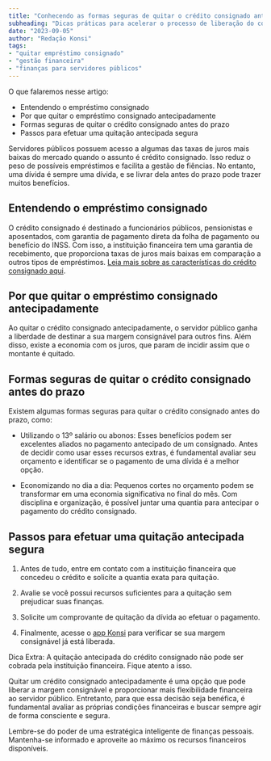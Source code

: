```yaml
---
title: "Conhecendo as formas seguras de quitar o crédito consignado antecipadamente"
subheading: "Dicas práticas para acelerar o processo de liberação do comprometimento da sua margem consignável"
date: "2023-09-05"
author: "Redação Konsi"
tags:
- "quitar empréstimo consignado"
- "gestão financeira"
- "finanças para servidores públicos"
---
```


O que falaremos nesse artigo:

- Entendendo o empréstimo consignado
- Por que quitar o empréstimo consignado antecipadamente
- Formas seguras de quitar o crédito consignado antes do prazo
- Passos para efetuar uma quitação antecipada segura

Servidores públicos possuem acesso a algumas das taxas de juros mais baixas do mercado quando o assunto é crédito consignado. Isso reduz o peso de possíveis empréstimos e facilita a gestão de fiências. No entanto, uma dívida é sempre uma dívida, e se livrar dela antes do prazo pode trazer muitos benefícios. 

## Entendendo o empréstimo consignado

O crédito consignado é destinado a funcionários públicos, pensionistas e aposentados, com garantia de pagamento direta da folha de pagamento ou benefício do INSS. Com isso, a instituição financeira tem uma garantia de recebimento, que proporciona taxas de juros mais baixas em comparação a outros tipos de empréstimos. [Leia mais sobre as características do crédito consignado aqui](https://www.konsi.com.br/postagens/por-que-o-crdito-consignado-a-melhor-escolha-para-servidores-pblicos).

## Por que quitar o empréstimo consignado antecipadamente

Ao quitar o crédito consignado antecipadamente, o servidor público ganha a liberdade de destinar a sua margem consignável para outros fins. Além disso, existe a economia com os juros, que param de incidir assim que o montante é quitado.

## Formas seguras de quitar o crédito consignado antes do prazo

Existem algumas formas seguras para quitar o crédito consignado antes do prazo, como:

- Utilizando o 13º salário ou abonos: Esses benefícios podem ser excelentes aliados no pagamento antecipado de um consignado. Antes de decidir como usar esses recursos extras, é fundamental avaliar seu orçamento e identificar se o pagamento de uma dívida é a melhor opção.

- Economizando no dia a dia: Pequenos cortes no orçamento podem se transformar em uma economia significativa no final do mês. Com disciplina e organização, é possível juntar uma quantia para antecipar o pagamento do crédito consignado.

## Passos para efetuar uma quitação antecipada segura

1. Antes de tudo, entre em contato com a instituição financeira que concedeu o crédito e solicite a quantia exata para quitação.

2. Avalie se você possui recursos suficientes para a quitação sem prejudicar suas finanças.

3. Solicite um comprovante de quitação da dívida ao efetuar o pagamento.

4. Finalmente, acesse o [app Konsi](www.konsi.com.br/app) para verificar se sua margem consignável já está liberada.

Dica Extra: A quitação antecipada do crédito consignado não pode ser cobrada pela instituição financeira. Fique atento a isso.

Quitar um crédito consignado antecipadamente é uma opção que pode liberar a margem consignável e proporcionar mais flexibilidade financeira ao servidor público. Entretanto, para que essa decisão seja benéfica, é fundamental avaliar as próprias condições financeiras e buscar sempre agir de forma consciente e segura.

Lembre-se do poder de uma estratégica inteligente de finanças pessoais. Mantenha-se informado e aproveite ao máximo os recursos financeiros disponíveis.